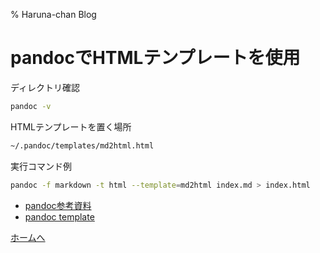 % Haruna-chan Blog

# pandocでHTMLテンプレートを使用

ディレクトリ確認

```sh
pandoc -v
```

HTMLテンプレートを置く場所

```sh
~/.pandoc/templates/md2html.html
```
実行コマンド例

```sh
pandoc -f markdown -t html --template=md2html index.md > index.html
```

- [pandoc参考資料](https://qiita.com/cawpea/items/cea1243e106ababd15e7)
- [pandoc template](https://github.com/cawpea/md2html-template-for-pandoc)

[ホームへ](https://harunachan.com)

